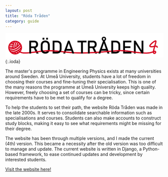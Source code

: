 ```yaml
---
layout: post
title: "Röda Tråden"
category: guide
---
```


![theme logo](assets/images/rt_header.png){:.ioda}

The master's programme in Engineering Physics exists at many universities around Sweden. At Umeå University, students have a lot of freedom in choosing their courses and fine-tuning their specialisation. This is one of the many reasons the programme at Umeå University keeps high quality. However, freely choosing a set of courses can be tricky, since certain requirements have to be met to qualify for a degree.

To help the students to set their path, the website Röda Tråden was made in the late 2000s. It serves to consolidate searchable information such as specialisations and courses. Students can also make accounts to construct study blocks, making it easy to see what requirements might be missing for their degree.

The website has been through multiple versions, and I made the current (4th) version. This became a necessity after the old version was too difficult to manage and update. The current website is written in Django, a Python-based framework, to ease continued updates and development by interested students.


[Visit the website here!](https://rt.lu.umu.se)